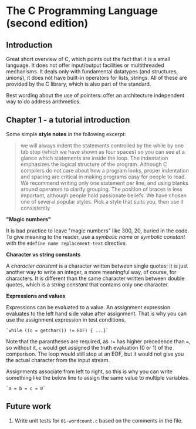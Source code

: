 # The C Programming Language (second edition)

## Introduction

Great short overview of C, which points out the fact that it is a small language. It does not offer input/output facilities or multithreaded mechanisms. It deals only with fundamental datatypes (and structures, unions), it does not have built-in operators for lists, strings. All of these are provided by the C library, which is also part of the standard.

Best wording about the use of pointers: offer an architecture independent way to do address arithmetics.

## Chapter 1 - a tutorial introduction

Some simple **style notes** in the following excerpt:

> we will always indent the statements controlled by the while by one tab stop
> (which we have shown as four spaces) so you can see at a glance which statements 
> are inside the loop. The indentation emphasizes the logical structure of the program.
> Although C compilers do not care about how a program looks, proper indentation 
> and spacing are critical in making programs easy for people to read. We recommend 
> writing only one statement per line, and using blanks around operators to clarify 
> grouping. The position of braces is less important, although people hold passionate 
> beliefs. We have chosen one of several popular styles. Pick a style that suits you, 
> then use it consistently

**"Magic numbers"**

It is bad practice to leave "magic numbers" like 300, 20, buried in the code. To give meaning to the reader, use a *symbolic name* or *symbolic constant* with the `#define name replacement-text` directive.

**Character vs string constants**

A *character constant* is a character written between single quotes; it is just another way to write an integer, a more meaningful way, of course, for characters. It is different than the same character written between double quotes, which is a *string constant* that contains only one character.

**Expressions and values**

Expressions can be evaluated to a value. An assignment expression evaluates to the left hand side value after assignment. That is why you can use the assignment expression in test conditions.

    `while ((c = getchar()) != EOF) { ...}`

Note that the parantheses are required, as `!=` has higher precedence than `=`, so without it, `c` would get assigned the truth evaluation (0 or 1) of the comparison. The loop would still stop at an EOF, but it would not give you the actual character from the input stream.

Assignments associate from left to right, so this is why you can write something like the below line to assign the same value to multiple variables.

    `a = b = c = 0`




## Future work

 1. Write unit tests for `01-wordcount.c` based on the comments in the file.





